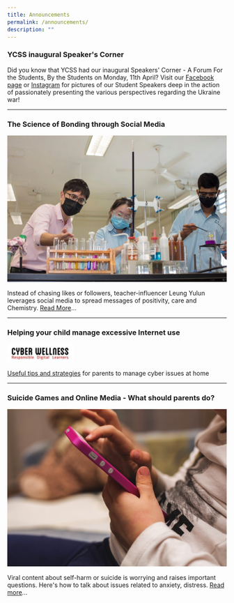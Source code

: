 ```yaml
---
title: Announcements
permalink: /announcements/
description: ""
---
```

### YCSS inaugural Speaker's Corner

Did you know that YCSS had our inaugural Speakers' Corner - A Forum For the Students, By the Students on Monday, 11th April? Visit our [Facebook page](https://www.facebook.com/yuanching.official/) or [Instagram](https://www.instagram.com/p/CcSX9jxKhh6/?utm_source=ig_web_copy_link) for pictures of our Student Speakers deep in the action of passionately presenting the various perspectives regarding the Ukraine war!

--------

### The Science of Bonding through Social Media

![](/images/3f9d70b3e_2984.jpg)

Instead of chasing likes or followers, teacher-influencer Leung Yulun leverages social media to spread messages of positivity, care and Chemistry. [Read More](https://www.schoolbag.edu.sg/story/the-science-of-bonding-through-social-media)...

------------

### Helping your child manage excessive Internet use

<img src="/images/1f164a402_601.jpg" 
    style="width:30%">

[Useful tips and strategies](/files/Tip%20sheet%20for%20Parents-Excessive%20Internet%20Use.pdf) for parents to manage cyber issues at home

------------

### Suicide Games and Online Media - What should parents do?

![](/images/d0f691ce6_494.jpg)

Viral content about self-harm or suicide is worrying and raises important questions. Here's how to talk about issues related to anxiety, distress. [Read more](https://www.schoolbag.edu.sg/story/suicide-games-and-online-media-what-should-parents-do)...